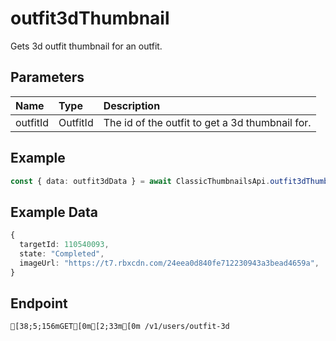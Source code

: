 
# outfit3dThumbnail
Gets 3d outfit thumbnail for an outfit.


## Parameters
| Name     | Type     | Description                                     |
| :------- | :------- | :---------------------------------------------- |
| outfitId | OutfitId | The id of the outfit to get a 3d thumbnail for. |



## Example
```ts copy showLineNumbers
const { data: outfit3dData } = await ClassicThumbnailsApi.outfit3dThumbnail({ outfitId: 110540093 }); 
```


## Example Data
```ts copy showLineNumbers
{
  targetId: 110540093,
  state: "Completed",
  imageUrl: "https://t7.rbxcdn.com/24eea0d840fe712230943a3bead4659a",
} 
```


## Endpoint
```ansi
[38;5;156mGET[0m[2;33m[0m /v1/users/outfit-3d
```
  